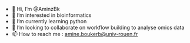 - 👋 Hi, I’m @AminzBk
- 👀 I’m interested in bioinformatics
- 🌱 I’m currently learning python
- 💞️ I’m looking to collaborate on workflow building to analyse omics data
- 📫 How to reach me : amine.boukerb@univ-rouen.fr

<!---
AminzBk/AminzBk is a ✨ special ✨ repository because its `README.md` (this file) appears on your GitHub profile.
You can click the Preview link to take a look at your changes.
--->

